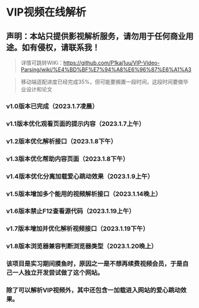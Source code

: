 # VIP视频在线解析

## 声明：本站只提供影视解析服务，请勿用于任何商业用途。如有侵权，请联系我！

> 详情可跳转WiKi：https://github.com/P1kaj1uu/VIP-Video-Parsing/wiki/%E4%BD%BF%E7%94%A8%E6%96%87%E6%A1%A3

> 移动端适配进度已经完成35%，但可能要搁置一段时间，这段时间要做毕业设计和论文

### v1.0版本已完成（2023.1.7凌晨）
### v1.1版本优化观看页面的提示内容（2023.1.7上午）
### v1.2版本优化解析接口（2023.1.8下午）
### v1.3版本优化帮助内容页面（2023.1.8下午）
### v1.4版本优化分离加载爱心跳动效果（2023.1.9上午）
### v1.5版本增加多个能用的视频解析接口（2023.1.14晚上）
### v1.6版本禁止F12查看源代码（2023.1.19上午）
### v1.7版本增加并优化解析视频接口（2023.1.19下午）
### v1.8版本浏览器兼容判断浏览器类型（2023.1.20晚上）


### 该项目是实习期间摸鱼时，原因之一是不想再续费视频会员，于是自己一人独立开发尝试做了这个网站。

### 除了可以解析VIP视频外，其中还包含一加载进入网站的爱心跳动效果。
